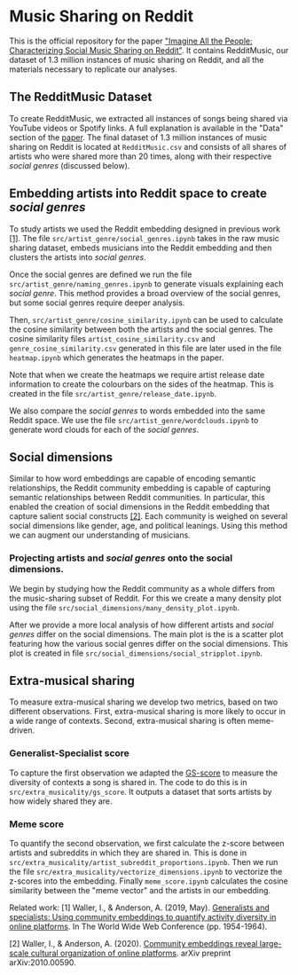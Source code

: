 
# Music Sharing on Reddit

This is the official repository for the paper ["Imagine All the People: Characterizing Social Music Sharing on Reddit"](http://www.cs.toronto.edu/~ashton/pubs/music-on-reddit-icwsm21.pdf). It contains RedditMusic, our dataset of 1.3 million instances of music sharing on Reddit, and all the materials necessary to replicate our analyses. 

## The RedditMusic Dataset

To create RedditMusic, we extracted all instances of songs being shared via YouTube videos or Spotify links. A full explanation is available in the "Data" section of the [paper](http://www.cs.toronto.edu/~ashton/pubs/music-on-reddit-icwsm21.pdf). The final dataset of 1.3 million instances of music sharing on Reddit is located at `RedditMusic.csv` and consists of all shares of artists who were shared more than 20 times, along with their respective *social genres* (discussed below). 

## Embedding artists into Reddit space to create *social genres*
To study artists we used the Reddit embedding designed in previous work [[1]](http://www.cs.toronto.edu/~ashton/pubs/actdiv-www2019.pdf). The file `src/artist_genre/social_genres.ipynb` takes in the raw music sharing dataset, embeds musicians into the Reddit embedding and then clusters the artists into *social genres*.

Once the social genres are defined we run the file `src/artist_genre/naming_genres.ipynb` to generate visuals explaining each *social genre*. This method provides a broad overview of the social genres, but some social genres require deeper analysis. 

Then, `src/artist_genre/cosine_similarity.ipynb` can be used to calculate the cosine similarity between both the artists and the social genres. The cosine similarity files `artist_cosine_similarity.csv` and `genre_cosine_similarity.csv` generated in this file are later used in the file `heatmap.ipynb` which generates the heatmaps in the paper.

Note that when we create the heatmaps we require artist release date information to create the colourbars on the sides of the heatmap. This is created in the file `src/artist_genre/release_date.ipynb`.

We also compare the *social genres* to words embedded into the same Reddit space.  We use the file `src/artist_genre/wordclouds.ipynb` to generate word clouds for each of the *social genres*. 

## Social dimensions
Similar to how word embeddings are capable of encoding semantic relationships, the Reddit community embedding is capable of capturing semantic relationships between Reddit communities. In particular, this enabled the creation of social dimensions in the Reddit embedding that capture salient social constructs [[2]](http://www.cs.toronto.edu/~ashton/pubs/cultural-dims2020.pdf). Each community is weighed on several social dimensions like gender, age, and political leanings. Using this method we can augment our understanding of musicians. 

### Projecting artists and *social genres* onto the social dimensions.
We begin by studying how the Reddit community as a whole differs from the music-sharing subset of Reddit. For this we create a many density plot using the file `src/social_dimensions/many_density_plot.ipynb`. 

After we provide a more local analysis of how different artists and *social genres* differ on the social dimensions. The main plot is the is a scatter plot featuring how the various social genres differ on the social dimensions. This plot is created in file `src/social_dimensions/social_stripplot.ipynb`. 

## Extra-musical sharing
To measure extra-musical sharing we develop two metrics, based on two different observations. First, extra-musical sharing is more likely to occur in a wide range of contexts. Second, extra-musical sharing is often meme-driven. 

### Generalist-Specialist score
To capture the first observation we adapted the [GS-score](http://www.cs.toronto.edu/~ashton/pubs/actdiv-www2019.pdf) to measure the diversity of contexts a song is shared in. The code to do this is in `src/extra_musicality/gs_score`. It outputs a dataset that sorts artists by how widely shared they are. 

### Meme score
To quantify the second observation, we first calculate the z-score between artists and subreddits in which they are shared in. This is done in `src/extra_musicality/artist_subreddit_proportions.ipynb`.  Then we run the file `src/extra_musicality/vectorize_dimensions.ipynb` to vectorize the z-scores into the embedding. Finally `meme_score.ipynb` calculates the cosine similarity between the "meme vector" and the artists in our embedding. 


Related work:
[1] Waller, I., & Anderson, A. (2019, May). [Generalists and specialists: Using community embeddings to quantify activity diversity in online platforms](http://www.cs.toronto.edu/~ashton/pubs/actdiv-www2019.pdf). In The World Wide Web Conference (pp. 1954-1964).

[2] Waller, I., & Anderson, A. (2020). [Community embeddings reveal large-scale cultural organization of online platforms](http://www.cs.toronto.edu/~ashton/pubs/cultural-dims2020.pdf). arXiv preprint arXiv:2010.00590.

